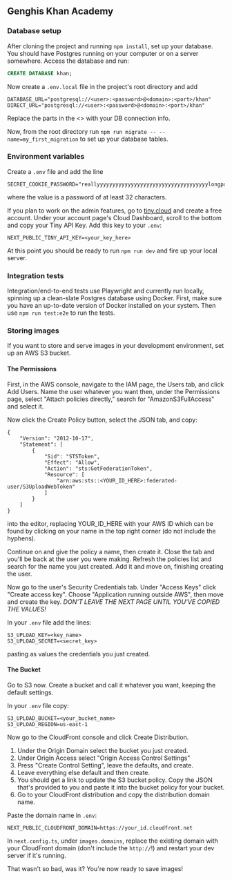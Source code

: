 ## Genghis Khan Academy
### Database setup
After cloning the project and running `npm install`, set up your database. You should have Postgres running on your computer or on a server somewhere. Access the database and run:
```sql
CREATE DATABASE khan;
```
Now create a `.env.local` file in the project's root directory and add

```
DATABASE_URL="postgresql://<user>:<password>@<domain>:<port>/khan"
DIRECT_URL="postgresql://<user>:<password>@<domain>:<port>/khan"
```
Replace the parts in the <> with your DB connection info.

Now, from the root directory run `npm run migrate -- --name=my_first_migration` to set up your database tables.

### Environment variables

Create a `.env` file and add the line
```
SECRET_COOKIE_PASSWORD="reallyyyyyyyyyyyyyyyyyyyyyyyyyyyyyyyyyyyylongpassword"
```
where the value is a password of at least 32 characters.

If you plan to work on the admin features, go to [tiny.cloud](tiny.cloud) and create a free account. Under your account page's Cloud Dashboard, scroll to the bottom and copy your Tiny API Key. Add this key to your `.env`:

```
NEXT_PUBLIC_TINY_API_KEY=<your_key_here>
```

At this point you should be ready to run `npm run dev` and fire up your local server. 

### Integration tests
Integration/end-to-end tests use Playwright and currently run locally, spinning up a clean-slate Postgres database using Docker. First, make sure you have an up-to-date version of Docker installed on your system. Then use `npm run test:e2e` to run the tests.

### Storing images
If you want to store and serve images in your development environment, set up an AWS S3 bucket. 

#### The Permissions

First, in the AWS console, navigate to the IAM page, the Users tab, and click Add Users. Name the user whatever you want then, under the Permissions page, select "Attach policies directly," search for "AmazonS3FullAccess" and select it.

Now click the Create Policy button, select the JSON tab, and copy:

```
{
    "Version": "2012-10-17",
    "Statement": [
        {
            "Sid": "STSToken",
            "Effect": "Allow",
            "Action": "sts:GetFederationToken",
            "Resource": [
                "arn:aws:sts::<YOUR_ID_HERE>:federated-user/S3UploadWebToken"
            ]
        }
    ]
}
```
into the editor, replacing YOUR_ID_HERE with your AWS ID which can be found by clicking on your name in the top right corner (do not include the hyphens).

Continue on and give the policy a name, then create it. Close the tab and you'll be back at the user you were making. Refresh the policies list and search for the name you just created. Add it and move on, finishing creating the user.

Now go to the user's Security Credentials tab. Under "Access Keys" click "Create access key". Choose "Application running outside AWS", then move and create the key. *DON'T LEAVE THE NEXT PAGE UNTIL YOU'VE COPIED THE VALUES!*

In your `.env` file add the lines:

```
S3_UPLOAD_KEY=<key_name>
S3_UPLOAD_SECRET=<secret_key>
```
pasting as values the credentials you just created. 

#### The Bucket
Go to S3 now. Create a bucket and call it whatever you want, keeping the default settings. 

In your `.env` file copy:

```
S3_UPLOAD_BUCKET=<your_bucket_name>
S3_UPLOAD_REGION=us-east-1
```

Now go to the CloudFront console and click Create Distribution. 

1. Under the Origin Domain select the bucket you just created. 
2. Under Origin Access select "Origin Access Control Settings"
3. Press "Create Control Setting", leave the defaults, and create.
4. Leave everything else default and then create.
5. You should get a link to update the S3 bucket policy. Copy the JSON that's provided to you and paste it into the bucket policy for your bucket.
6. Go to your CloudFront distribution and copy the distribution domain name.

Paste the domain name in `.env`:
```
NEXT_PUBLIC_CLOUDFRONT_DOMAIN=https://your_id.cloudfront.net
```

In `next.config.ts`, under `images.domains`, replace the existing domain with your CloudFront domain (don't include the `http://`!) and restart your dev server if it's running.

That wasn't so bad, was it? You're now ready to save images!
